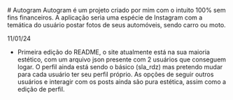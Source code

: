 #   A u t o g r a m 
 
  Autogram é um projeto criado por mim com o intuito 100% sem fins financeiros. A aplicação seria uma espécie de Instagram com a temática do usuário postar fotos de seus automóveis, sendo carro ou moto.

 11/01/24
  - Primeira edição do README, o site atualmente está na sua maioria estético, com um arquivo json presente com 2 usuários que conseguem logar. O perfil ainda está sendo o básico (sla_rdz) mas pretendo mudar para cada usuário ter seu perfil próprio. As opções de seguir outros usuários e interagir com os posts ainda são pura estética, assim como a edição de perfil.

